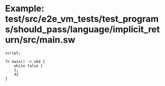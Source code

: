 # Example: test/src/e2e_vm_tests/test_programs/should_pass/language/implicit_return/src/main.sw

```sway
script;

fn main() -> u64 {
    while false {
    };
    42
}

```
